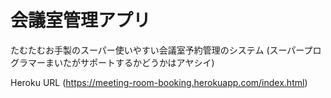 # 会議室管理アプリ

たむたむお手製のスーパー使いやすい会議室予約管理のシステム
(スーパープログラマーまいたがサポートするかどうかはアヤシイ)

Heroku URL (https://meeting-room-booking.herokuapp.com/index.html)
